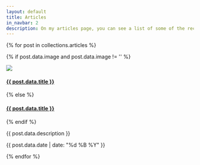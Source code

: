 ```yaml
---
layout: default
title: Articles
in_navbar: 2
description: On my articles page, you can see a list of some of the recent interviews, reviews, and discussions that I have written for various news-outlets and think-tanks.
---
```


{% for post in collections.articles %}

<div class="card">

{% if post.data.image and post.data.image != '' %}

<div class="highlight">
  <img src="{{ post.data.image }}"/>
  <h4> <a href="{{ post.url }}">{{ post.data.title }}</a></h4>
</div>
{% else %}
  <h4> <a href="{{ post.url }}">{{ post.data.title }}</a></h4>
{% endif %}

  <p>{{ post.data.description }}</p>
  <div class="date"> {{ post.data.date | date: "%d %B %Y" }}</div>

</div>

{% endfor %}
